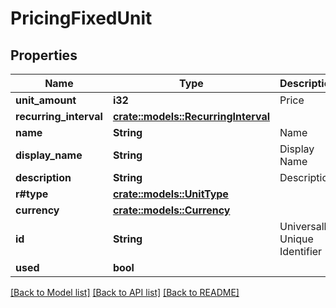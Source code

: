 # PricingFixedUnit

## Properties

Name | Type | Description | Notes
------------ | ------------- | ------------- | -------------
**unit_amount** | **i32** | Price | 
**recurring_interval** | [**crate::models::RecurringInterval**](RecurringInterval.md) |  | 
**name** | **String** | Name | 
**display_name** | **String** | Display Name | 
**description** | **String** | Description | 
**r#type** | [**crate::models::UnitType**](UnitType.md) |  | 
**currency** | [**crate::models::Currency**](Currency.md) |  | 
**id** | **String** | Universally Unique Identifier | 
**used** | **bool** |  | 

[[Back to Model list]](../README.md#documentation-for-models) [[Back to API list]](../README.md#documentation-for-api-endpoints) [[Back to README]](../README.md)


